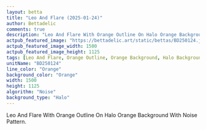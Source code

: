 ```yaml
---
layout: betta
title: "Leo And Flare (2025-01-24)"
author: Bettadelic
comments: true
description: "Leo And Flare With Orange Outline On Halo Orange Background With Noise Pattern."
actpub_featured_image: "https://bettadelic.art/static/bettas/BD250124.jpg"
actpub_featured_image_width: 1500
actpub_featured_image_height: 1125
tags: [Leo And Flare, Orange Outline, Orange Background, Halo Background Pattern, Noise Pattern, January 2025]
unitName: "BD250124"
line_color: "Orange"
background_color: "Orange"
width: 1500
height: 1125
algorithm: "Noise"
background_type: "Halo"
---
```


Leo And Flare With Orange Outline On Halo Orange Background With Noise Pattern.
